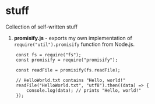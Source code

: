 # stuff
Collection of self-written stuff

1. **promisify.js** - exports my own implementation of `require("util").promisify` function from Node.js.

```node
    const fs = require("fs");
    const promisify = require("promisify");

    const readFile = promisify(fs.readFile);

    // HelloWorld.txt contains "Hello, world!"
    readFile("HelloWorld.txt", "utf8").then((data) => {
        console.log(data); // prints "Hello, world!"
    });
```
